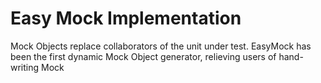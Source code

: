 # Easy Mock Implementation

Mock Objects replace collaborators of the unit under test. EasyMock has been the first dynamic Mock Object generator, relieving users of hand-writing Mock
